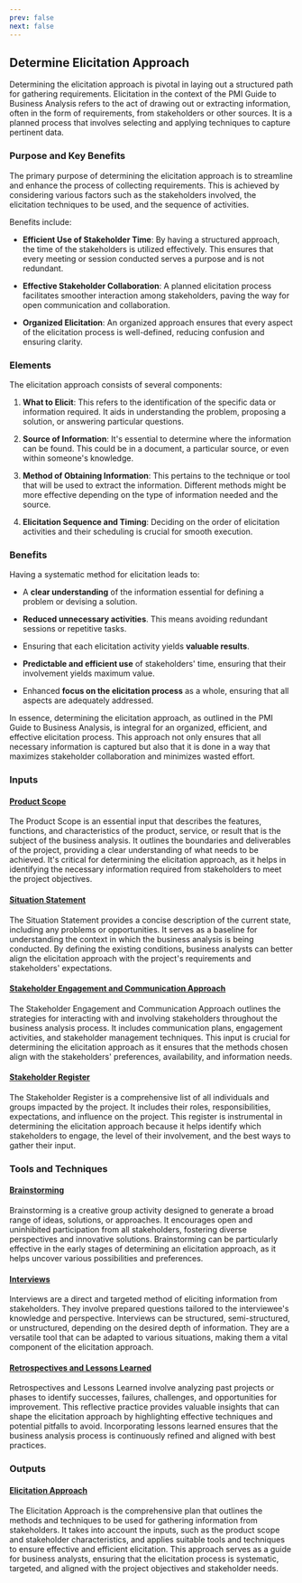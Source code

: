 ```yaml
---
prev: false
next: false
---
```


## Determine Elicitation Approach

Determining the elicitation approach is pivotal in laying out a structured path for gathering requirements. Elicitation in the context of the PMI Guide to Business Analysis refers to the act of drawing out or extracting information, often in the form of requirements, from stakeholders or other sources. It is a planned process that involves selecting and applying techniques to capture pertinent data.

### Purpose and Key Benefits

The primary purpose of determining the elicitation approach is to streamline and enhance the process of collecting requirements. This is achieved by considering various factors such as the stakeholders involved, the elicitation techniques to be used, and the sequence of activities.

Benefits include:

- **Efficient Use of Stakeholder Time**: By having a structured approach, the time of the stakeholders is utilized effectively. This ensures that every meeting or session conducted serves a purpose and is not redundant.

- **Effective Stakeholder Collaboration**: A planned elicitation process facilitates smoother interaction among stakeholders, paving the way for open communication and collaboration.

- **Organized Elicitation**: An organized approach ensures that every aspect of the elicitation process is well-defined, reducing confusion and ensuring clarity.

### Elements

The elicitation approach consists of several components:

1. **What to Elicit**: This refers to the identification of the specific data or information required. It aids in understanding the problem, proposing a solution, or answering particular questions.

2. **Source of Information**: It's essential to determine where the information can be found. This could be in a document, a particular source, or even within someone's knowledge.

3. **Method of Obtaining Information**: This pertains to the technique or tool that will be used to extract the information. Different methods might be more effective depending on the type of information needed and the source.

4. **Elicitation Sequence and Timing**: Deciding on the order of elicitation activities and their scheduling is crucial for smooth execution.

### Benefits

Having a systematic method for elicitation leads to:

- A **clear understanding** of the information essential for defining a problem or devising a solution.

- **Reduced unnecessary activities**. This means avoiding redundant sessions or repetitive tasks.

- Ensuring that each elicitation activity yields **valuable results**.

- **Predictable and efficient use** of stakeholders' time, ensuring that their involvement yields maximum value.

- Enhanced **focus on the elicitation process** as a whole, ensuring that all aspects are adequately addressed.

In essence, determining the elicitation approach, as outlined in the PMI Guide to Business Analysis, is integral for an organized, efficient, and effective elicitation process. This approach not only ensures that all necessary information is captured but also that it is done in a way that maximizes stakeholder collaboration and minimizes wasted effort.

### Inputs

#### [Product Scope](/content/gist/business-analysis/inputs-outputs/assessment-of-business-value.md)

The Product Scope is an essential input that describes the features, functions, and characteristics of the product, service, or result that is the subject of the business analysis. It outlines the boundaries and deliverables of the project, providing a clear understanding of what needs to be achieved. It's critical for determining the elicitation approach, as it helps in identifying the necessary information required from stakeholders to meet the project objectives.

#### [Situation Statement](/content/gist/business-analysis/inputs-outputs/assessment-of-business-value.md)

The Situation Statement provides a concise description of the current state, including any problems or opportunities. It serves as a baseline for understanding the context in which the business analysis is being conducted. By defining the existing conditions, business analysts can better align the elicitation approach with the project's requirements and stakeholders' expectations.

#### [Stakeholder Engagement and Communication Approach](/content/gist/business-analysis/inputs-outputs/assessment-of-business-value.md)

The Stakeholder Engagement and Communication Approach outlines the strategies for interacting with and involving stakeholders throughout the business analysis process. It includes communication plans, engagement activities, and stakeholder management techniques. This input is crucial for determining the elicitation approach as it ensures that the methods chosen align with the stakeholders' preferences, availability, and information needs.

#### [Stakeholder Register](/content/gist/business-analysis/inputs-outputs/assessment-of-business-value.md)

The Stakeholder Register is a comprehensive list of all individuals and groups impacted by the project. It includes their roles, responsibilities, expectations, and influence on the project. This register is instrumental in determining the elicitation approach because it helps identify which stakeholders to engage, the level of their involvement, and the best ways to gather their input.

### Tools and Techniques

#### [Brainstorming](/content/gist/business-analysis/tools-techniques/benchmarking.md)

Brainstorming is a creative group activity designed to generate a broad range of ideas, solutions, or approaches. It encourages open and uninhibited participation from all stakeholders, fostering diverse perspectives and innovative solutions. Brainstorming can be particularly effective in the early stages of determining an elicitation approach, as it helps uncover various possibilities and preferences.

#### [Interviews](/content/gist/business-analysis/tools-techniques/benchmarking.md)

Interviews are a direct and targeted method of eliciting information from stakeholders. They involve prepared questions tailored to the interviewee's knowledge and perspective. Interviews can be structured, semi-structured, or unstructured, depending on the desired depth of information. They are a versatile tool that can be adapted to various situations, making them a vital component of the elicitation approach.

#### [Retrospectives and Lessons Learned](/content/gist/business-analysis/tools-techniques/benchmarking.md)

Retrospectives and Lessons Learned involve analyzing past projects or phases to identify successes, failures, challenges, and opportunities for improvement. This reflective practice provides valuable insights that can shape the elicitation approach by highlighting effective techniques and potential pitfalls to avoid. Incorporating lessons learned ensures that the business analysis process is continuously refined and aligned with best practices.

### Outputs

#### [Elicitation Approach](/content/gist/business-analysis/inputs-outputs/elicitation-results-unconfirmed-confirmed.md)

The Elicitation Approach is the comprehensive plan that outlines the methods and techniques to be used for gathering information from stakeholders. It takes into account the inputs, such as the product scope and stakeholder characteristics, and applies suitable tools and techniques to ensure effective and efficient elicitation. This approach serves as a guide for business analysts, ensuring that the elicitation process is systematic, targeted, and aligned with the project objectives and stakeholder needs.
